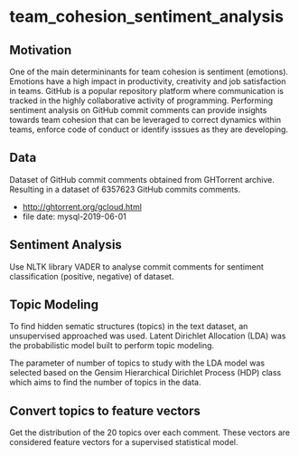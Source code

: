# team_cohesion_sentiment_analysis

## Motivation
One of the main determininants for team cohesion is sentiment (emotions). Emotions have a high impact in productivity,
creativity and job satisfaction in teams. GitHub is a popular repository platform where communication is tracked in the 
highly collaborative activity of programming. Performing sentiment analysis on GitHub commit comments can provide insights 
towards team cohesion that can be leveraged to correct dynamics within teams, enforce code of conduct or identify isssues
as they are developing.

## Data
Dataset of GitHub commit comments obtained from GHTorrent archive. Resulting in a dataset of 6357623 GitHub commits comments.
- http://ghtorrent.org/gcloud.html
- file date: mysql-2019-06-01

## Sentiment Analysis
Use NLTK library VADER to analyse commit comments for sentiment classification (positive, negative) of dataset.

## Topic Modeling
To find hidden sematic structures (topics) in the text dataset, an unsupervised approached was used.
Latent Dirichlet Allocation (LDA) was the probabilistic model built to perform topic modeling. 

The parameter of number of topics to study with the LDA model was selected based on the Gensim 
Hierarchical Dirichlet Process (HDP) class which aims to find the number of topics in the data.

## Convert topics to feature vectors

Get the distribution of the 20 topics over each comment. These vectors are considered feature vectors for a supervised statistical model.